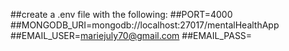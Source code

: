 ##create a .env file with the following: 
##PORT=4000
##MONGODB_URI=mongodb://localhost:27017/mentalHealthApp
##EMAIL_USER=mariejuly70@gmail.com
##EMAIL_PASS=
